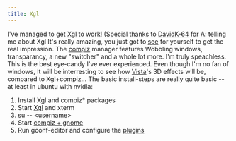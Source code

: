 ```yaml
---
title: Xgl
---
```


I've managed to get
[Xgl](http://en.opensuse.org/Xgl) to work! (Special thanks to
[DavidK-64](http://www.ritter.demon.co.uk) for A: telling me about Xgl
It's really amazing, you just got to
[see](http://www.freedesktop.org/~davidr/xgl-demo1.xvid.avi) for
yourself to get the real impression. The
[compiz](http://en.opensuse.org/Compiz) manager features Wobbling
windows, transparancy, a new "switcher" and a whole lot more. I'm truly
speachless. This is the best eye-candy I've ever experienced. Even
though I'm no fan of windows, It will be interresting to see how
[Vista](http://www.microsoft.com/windowsvista/default.aspx)'s 3D effects
will be, compared to Xgl+compiz... The basic install-steps are really
quite basic -- at least in ubuntu with nvidia:

1.  Install Xgl and compiz\* packages
2.  Start [Xgl](http://home.thorsenlabs.com/attachments/linux/xgl/Xgl_start.txt?embed=true) and xterm
3.  su -- \<username\>
4.  Start [compiz + gnome](http://thorsenlabs.com/attachments/linux/xgl/compiz_gnome.txt?embed=true)
5.  Run gconf-editor and configure the
    [plugins](http://thorsenlabs.com/attachments/linux/xgl/gconf.png?embed=true)
